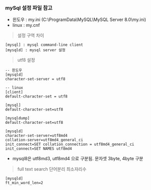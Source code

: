 
### mySql 설정 파일 참고

* 윈도우 : my.ini (C:\ProgramData\MySQL\MySQL Server 8.0\my.ini)
* linux : my.cnf

> 설정 구역 차이

```
[mysql] : mysql command-line client
[mysqld] : mysql server 설정
```


> utf8 설정

```
-- 윈도우
[mysqld]
character-set-server = utf8

-- linux
[client]
default-character-set = utf8

[mysql]
default-character-set=utf8

[mysqldump]
default-character-set=utf8

[mysqld]
character-set-server=utf8md4
collation-server=utf8md4_general_ci
init_connect=SET collation_connection = utf8md4_general_ci
init_connect=SET NAMES utf8md4
```

* mysql8은 utf8md3, utf8md4 으로 구분됨. 문자셋 3byte, 4byte 구분

> full text search 단어분리 최소자리수

```
[mysqld]
ft_min_word_len=2
```
